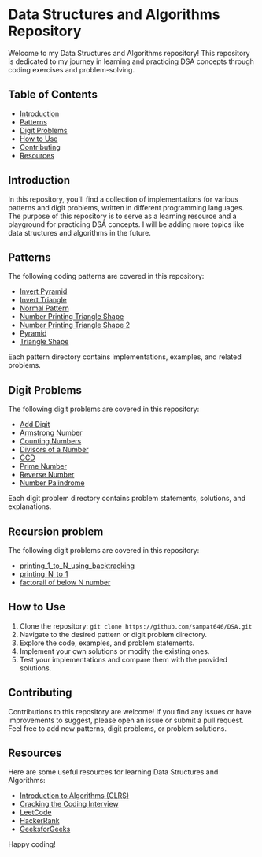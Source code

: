 # Data Structures and Algorithms Repository

Welcome to my Data Structures and Algorithms repository! This repository is dedicated to my journey in learning and practicing DSA concepts through coding exercises and problem-solving.

## Table of Contents

- [Introduction](#introduction)
- [Patterns](#patterns)
- [Digit Problems](#digit-problems)
- [How to Use](#how-to-use)
- [Contributing](#contributing)
- [Resources](#resources)

## Introduction

In this repository, you'll find a collection of implementations for various patterns and digit problems, written in different programming languages. The purpose of this repository is to serve as a learning resource and a playground for practicing DSA concepts. I will be adding more topics like data structures and algorithms in the future.

## Patterns

The following coding patterns are covered in this repository:

- [Invert Pyramid](patterns/Invert-pyramid.cpp)
- [Invert Triangle](patterns/Invert-triangle.cpp)
- [Normal Pattern](patterns/Normalpattern.cpp)
- [Number Printing Triangle Shape](patterns/Numberprintingtriangleshape.cpp)
- [Number Printing Triangle Shape 2](patterns/Numberprintingtringleshape2.cpp)
- [Pyramid](patterns/Pyramid.cpp)
- [Triangle Shape](patterns/Triangle-shape.cpp)

Each pattern directory contains implementations, examples, and related problems.

## Digit Problems

The following digit problems are covered in this repository:

- [Add Digit](digit-problems/Add-digit.cpp)
- [Armstrong Number](digit-problems/Armstrong-number.cpp)
- [Counting Numbers](digit-problems/CountingNumbers.cpp)
- [Divisors of a Number](digit-problems/DivisorsofaNumber.cpp)
- [GCD](digit-problems/GCD.cpp)
- [Prime Number](digit-problems/Prime-number.cpp)
- [Reverse Number](digit-problems/ReverseNumber.cpp)
- [Number Palindrome](digit-problems/numberPlandrome.cpp)

Each digit problem directory contains problem statements, solutions, and explanations.

## Recursion problem

The following digit problems are covered in this repository:
- [printing_1_to_N_using_backtracking](Recursion/printing_1_to_N_using_backtracking.cpp)
- [printing_N_to_1](Recursion/printing_N_to_1)
- [factorail of below N number](Recursion/factorailOfbelowNnumber.cpp)

## How to Use

1. Clone the repository: `git clone https://github.com/sampat646/DSA.git`
2. Navigate to the desired pattern or digit problem directory.
3. Explore the code, examples, and problem statements.
4. Implement your own solutions or modify the existing ones.
5. Test your implementations and compare them with the provided solutions.

## Contributing

Contributions to this repository are welcome! If you find any issues or have improvements to suggest, please open an issue or submit a pull request. Feel free to add new patterns, digit problems, or problem solutions.

## Resources

Here are some useful resources for learning Data Structures and Algorithms:

- [Introduction to Algorithms (CLRS)](https://www.amazon.com/Introduction-Algorithms-3rd-MIT-Press/dp/0262033844)
- [Cracking the Coding Interview](https://www.amazon.com/Cracking-Coding-Interview-Programming-Questions/dp/0984782850)
- [LeetCode](https://leetcode.com/)
- [HackerRank](https://www.hackerrank.com/)
- [GeeksforGeeks](https://www.geeksforgeeks.org/)

Happy coding!
